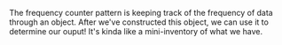 The frequency counter pattern is keeping track of the frequency of data through an object.
After we've constructed this object, we can use it to determine our ouput! 
It's kinda like a mini-inventory of what we have. 